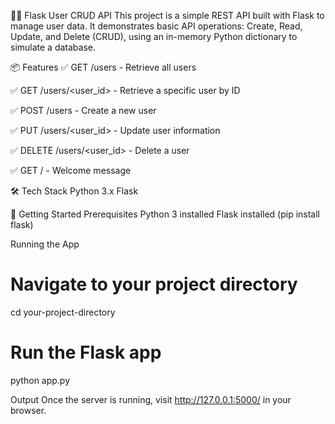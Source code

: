 🧑‍💻 Flask User CRUD API
This project is a simple REST API built with Flask to manage user data. It demonstrates basic API operations: Create, Read, Update, and Delete (CRUD), using an in-memory Python dictionary to simulate a database.

📦 Features
✅ GET /users - Retrieve all users

✅ GET /users/<user_id> - Retrieve a specific user by ID

✅ POST /users - Create a new user

✅ PUT /users/<user_id> - Update user information

✅ DELETE /users/<user_id> - Delete a user

✅ GET / - Welcome message

🛠️ Tech Stack
Python 3.x
Flask

🚀 Getting Started
Prerequisites
Python 3 installed
Flask installed (pip install flask)

Running the App
# Navigate to your project directory
cd your-project-directory
# Run the Flask app
python app.py

Output
Once the server is running, visit http://127.0.0.1:5000/ in your browser.

